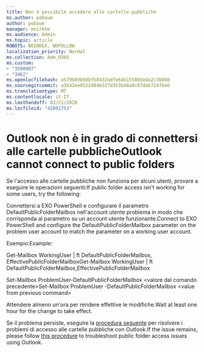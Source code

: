 ```yaml
---
title: Non è possibile accedere alle cartelle pubbliche
ms.author: pebaum
author: pebaum
manager: mnirkhe
ms.audience: Admin
ms.topic: article
ROBOTS: NOINDEX, NOFOLLOW
localization_priority: Normal
ms.collection: Adm_O365
ms.custom:
- "3500007"
- "3462"
ms.openlocfilehash: a579b89b68bfb8432adfe64b155803eda2c3b086
ms.sourcegitcommit: a3b42ee05224846327d353b48a8c67dab724f6eb
ms.translationtype: MT
ms.contentlocale: it-IT
ms.lasthandoff: 03/21/2020
ms.locfileid: "42891753"
---
```

# <a name="outlook-cannot-connect-to-public-folders"></a><span data-ttu-id="9f6eb-102">Outlook non è in grado di connettersi alle cartelle pubbliche</span><span class="sxs-lookup"><span data-stu-id="9f6eb-102">Outlook cannot connect to public folders</span></span>

<span data-ttu-id="9f6eb-103">Se l'accesso alle cartelle pubbliche non funziona per alcuni utenti, provare a eseguire le operazioni seguenti:</span><span class="sxs-lookup"><span data-stu-id="9f6eb-103">If public folder access isn't working for some users, try the following:</span></span>

<span data-ttu-id="9f6eb-104">Connettersi a EXO PowerShell e configurare il parametro DefaultPublicFolderMailbox nell'account utente problema in modo che corrisponda al parametro su un account utente funzionante.</span><span class="sxs-lookup"><span data-stu-id="9f6eb-104">Connect to EXO PowerShell and configure the DefaultPublicFolderMailbox parameter on the problem user account to match the parameter on a working user account.</span></span>

<span data-ttu-id="9f6eb-105">Esempio:</span><span class="sxs-lookup"><span data-stu-id="9f6eb-105">Example:</span></span>

<span data-ttu-id="9f6eb-106">Get-Mailbox WorkingUser | ft DefaultPublicFolderMailbox, EffectivePublicFolderMailbox</span><span class="sxs-lookup"><span data-stu-id="9f6eb-106">Get-Mailbox WorkingUser | ft DefaultPublicFolderMailbox,EffectivePublicFolderMailbox</span></span>

<span data-ttu-id="9f6eb-107">Set-Mailbox ProblemUser-DefaultPublicFolderMailbox \<valore dal comando precedente></span><span class="sxs-lookup"><span data-stu-id="9f6eb-107">Set-Mailbox ProblemUser -DefaultPublicFolderMailbox \<value from previous command></span></span>

<span data-ttu-id="9f6eb-108">Attendere almeno un'ora per rendere effettive le modifiche.</span><span class="sxs-lookup"><span data-stu-id="9f6eb-108">Wait at least one hour for the change to take effect.</span></span>

<span data-ttu-id="9f6eb-109">Se il problema persiste, eseguire la [procedura seguente](https://aka.ms/pfcte) per risolvere i problemi di accesso alle cartelle pubbliche con Outlook.</span><span class="sxs-lookup"><span data-stu-id="9f6eb-109">If the issue remains, please follow [this procedure](https://aka.ms/pfcte) to troubleshoot public folder access issues using Outlook.</span></span>